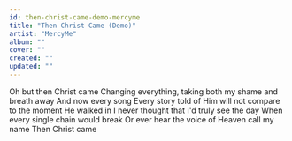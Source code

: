 ```yaml
---
id: then-christ-came-demo-mercyme
title: "Then Christ Came (Demo)"
artist: "MercyMe"
album: ""
cover: ""
created: ""
updated: ""
---
```


Oh but then Christ came
Changing everything, taking both my shame and breath away
And now every song
Every story told of Him will not compare to the moment He walked in
I never thought that I'd truly see the day
When every single chain would break
Or ever hear the voice of Heaven call my name
Then Christ came